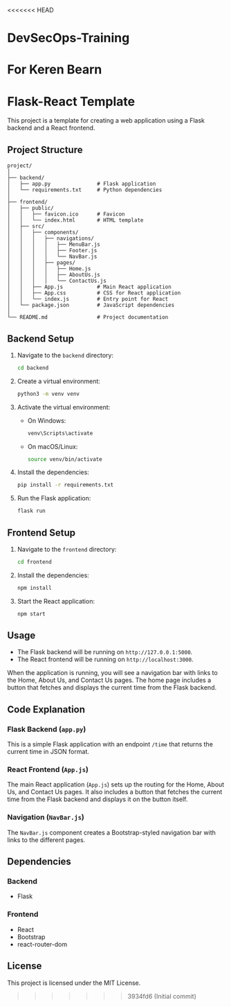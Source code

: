 <<<<<<< HEAD
# DevSecOps-Training
For Keren Bearn
=======

# Flask-React Template

This project is a template for creating a web application using a Flask backend and a React frontend.

## Project Structure

```
project/
│
├── backend/
│   ├── app.py               # Flask application
│   └── requirements.txt     # Python dependencies
│
├── frontend/
│   ├── public/
│   │   ├── favicon.ico      # Favicon
│   │   └── index.html       # HTML template
│   ├── src/
│   │   ├── components/
│   │   │   ├── navigations/
│   │   │   │   ├── MenuBar.js
│   │   │   │   ├── Footer.js
│   │   │   │   └── NavBar.js
│   │   │   ├── pages/
│   │   │   │   ├── Home.js
│   │   │   │   ├── AboutUs.js
│   │   │   │   └── ContactUs.js
│   │   ├── App.js           # Main React application
│   │   ├── App.css          # CSS for React application
│   │   └── index.js         # Entry point for React
│   └── package.json         # JavaScript dependencies
│
└── README.md                # Project documentation
```

## Backend Setup

1. Navigate to the `backend` directory:
    ```bash
    cd backend
    ```

2. Create a virtual environment:
    ```bash
    python3 -m venv venv
    ```

3. Activate the virtual environment:
    - On Windows:
        ```bash
        venv\Scripts\activate
        ```
    - On macOS/Linux:
        ```bash
        source venv/bin/activate
        ```

4. Install the dependencies:
    ```bash
    pip install -r requirements.txt
    ```

5. Run the Flask application:
    ```bash
    flask run
    ```

## Frontend Setup

1. Navigate to the `frontend` directory:
    ```bash
    cd frontend
    ```

2. Install the dependencies:
    ```bash
    npm install
    ```

3. Start the React application:
    ```bash
    npm start
    ```

## Usage

- The Flask backend will be running on `http://127.0.0.1:5000`.
- The React frontend will be running on `http://localhost:3000`.

When the application is running, you will see a navigation bar with links to the Home, About Us, and Contact Us pages. The home page includes a button that fetches and displays the current time from the Flask backend.

## Code Explanation

### Flask Backend (`app.py`)

This is a simple Flask application with an endpoint `/time` that returns the current time in JSON format.

### React Frontend (`App.js`)

The main React application (`App.js`) sets up the routing for the Home, About Us, and Contact Us pages. It also includes a button that fetches the current time from the Flask backend and displays it on the button itself.

### Navigation (`NavBar.js`)

The `NavBar.js` component creates a Bootstrap-styled navigation bar with links to the different pages.

## Dependencies

### Backend

- Flask

### Frontend

- React
- Bootstrap
- react-router-dom

## License

This project is licensed under the MIT License.
>>>>>>> 3934fd6 (Initial commit)
